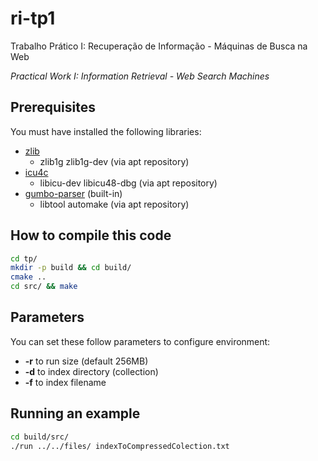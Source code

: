 ri-tp1
======

Trabalho Prático I: Recuperação de Informação - Máquinas de Busca na Web

*Practical Work I: Information Retrieval - Web Search Machines*

## Prerequisites
You must have installed the following libraries:

- [zlib](http://www.zlib.net/)
  * zlib1g zlib1g-dev (via apt repository)
- [icu4c](http://site.icu-project.org/download)
  * libicu-dev libicu48-dbg (via apt repository)
- [gumbo-parser](https://github.com/google/gumbo-parser) (built-in)
  * libtool automake (via apt repository)

## How to compile this code
```bash
cd tp/
mkdir -p build && cd build/
cmake ..
cd src/ && make
```

## Parameters
You can set these follow parameters to configure environment:

- **-r** to run size (default 256MB)
- **-d** to index directory (collection)
- **-f** to index filename

## Running an example
```bash
cd build/src/
./run ../../files/ indexToCompressedColection.txt
```
